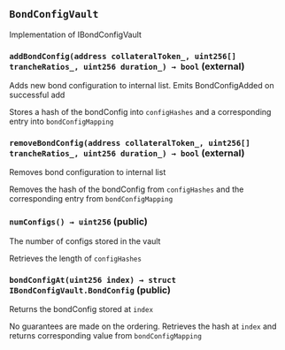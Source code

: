 ## `BondConfigVault`

Implementation of IBondConfigVault




### `addBondConfig(address collateralToken_, uint256[] trancheRatios_, uint256 duration_) → bool` (external)

Adds new bond configuration to internal list. Emits BondConfigAdded on successful add


Stores a hash of the bondConfig into `configHashes` and a corresponding entry into `bondConfigMapping`

### `removeBondConfig(address collateralToken_, uint256[] trancheRatios_, uint256 duration_) → bool` (external)

Removes bond configuration to internal list


Removes the hash of the bondConfig from `configHashes` and the corresponding entry from `bondConfigMapping`

### `numConfigs() → uint256` (public)

The number of configs stored in the vault

Retrieves the length of `configHashes`

### `bondConfigAt(uint256 index) → struct IBondConfigVault.BondConfig` (public)

Returns the bondConfig stored at `index`

No guarantees are made on the ordering.
Retrieves the hash at `index` and returns corresponding value from `bondConfigMapping`




